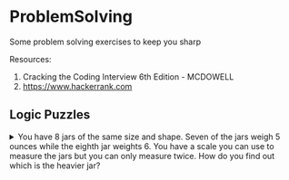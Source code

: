 # ProblemSolving
Some problem solving exercises to keep you sharp

Resources:
1) Cracking the Coding Interview 6th Edition - MCDOWELL 
2) https://www.hackerrank.com

## Logic Puzzles
<details>
	<summary> 
		You have 8 jars of the same size and shape. Seven of the jars weigh 5 ounces while the eighth jar weights 6. You have a scale you can use to measure the jars but you can only measure twice. How do you find out which is the heavier jar?
	</summary>
	1) Take 2 away.
	2) Weigh the 4 left. 2 on each side
	3) If it tilts, weigh the heavier 2 against each other and find the heavier jar.
	4) If it does not tilt, weigh the other 2 taken away in 1) and find the heavier jar.
</details>